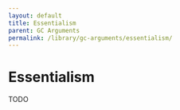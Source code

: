 ```yaml
---
layout: default
title: Essentialism
parent: GC Arguments
permalink: /library/gc-arguments/essentialism/
---
```


# Essentialism

TODO
